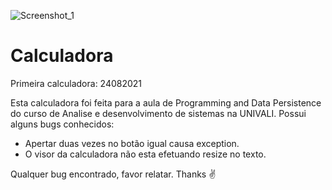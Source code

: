 ![Screenshot_1](https://user-images.githubusercontent.com/35511577/130706361-72e687d9-1b11-4ac8-beac-7a80c1b197a6.png)

# Calculadora
Primeira calculadora: 24082021

Esta calculadora foi feita para a aula de Programming and Data Persistence do curso de Analise e desenvolvimento de sistemas na UNIVALI.
Possui alguns bugs conhecidos:
  - Apertar duas vezes no botão igual causa exception.
  - O visor da calculadora não esta efetuando resize no texto.
  
  Qualquer bug encontrado, favor relatar.
  Thanks :v:
  
  

